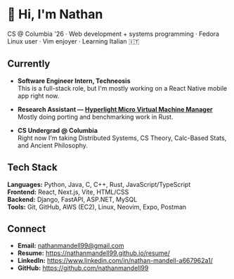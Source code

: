 # 👋 Hi, I'm Nathan

CS @ Columbia '26 · Web development + systems programming · Fedora Linux user · Vim enjoyer · Learning Italian 🇮🇹

## Currently
- **Software Engineer Intern, Techneosis**  
  This is a full-stack role, but I'm mostly working on a React Native mobile app right now.

- **Research Assistant — [Hyperlight Micro Virtual Machine Manager](https://github.com/hyperlight-dev/hyperlight)**  
  Mostly doing porting and benchmarking work in Rust.

- **CS Undergrad @ Columbia**  
  Right now I'm taking Distributed Systems, CS Theory, Calc-Based Stats, and Ancient Philosophy.

## Tech Stack
**Languages:** Python, Java, C, C++, Rust, JavaScript/TypeScript  
**Frontend:** React, Next.js, Vite, HTML/CSS  
**Backend:** Django, FastAPI, ASP.NET, MySQL  
**Tools:** Git, GitHub, AWS (EC2), Linux, Neovim, Expo, Postman

## Connect
- **Email:** nathanmandell99@gmail.com  
- **Resume:** https://nathanmandell99.github.io/resume/  
- **LinkedIn:** https://www.linkedin.com/in/nathan-mandell-a667962a1/  
- **GitHub:** https://github.com/nathanmandell99
